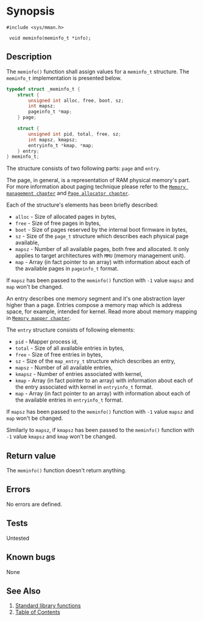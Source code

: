 # Synopsis 
`#include <sys/mman.h>`</br>

` void meminfo(meminfo_t *info);`</br>

## Description

The `meminfo()` function shall assign values for a `meminfo_t` structure. The `meminfo_t` implementation is presented below.

```C
typedef struct _meminfo_t {
    struct {
        unsigned int alloc, free, boot, sz;
        int mapsz;
        pageinfo_t *map;
    } page;

    struct {
        unsigned int pid, total, free, sz;
        int mapsz, kmapsz;
        entryinfo_t *kmap, *map;
    } entry;
} meminfo_t;
```

The structure consists of two following parts: `page` and `entry`.

The page, in general, is a representation of RAM physical memory's part. For more information about paging technique please refer to the [`Memory management chapter`](../../../kernel/vm/README.md) and [`Page allocator chapter`](../../../kernel/vm/page.md).

Each of the structure's elements has been briefly described:

* `alloc` - Size of allocated pages in bytes,
* `free` - Size of free pages in bytes,
* `boot` - Size of pages reserved by the internal boot firmware in bytes,
* `sz` - Size of the `page_t` structure which describes each physical page available,
* `mapsz` - Number of all available pages, both free and allocated. It only applies to target architectures with `MMU` (memory management unit).
* `map` - Array (in fact pointer to an array) with information about each of the available pages in `pageinfo_t` format.

If `mapsz` has been passed to the `meminfo()` function with `-1` value `mapsz` and `map` won't be changed.

An entry describes one memory segment and it's one abstraction layer higher than a page. Entries compose a memory map which is address space, for example, intended for kernel. Read more about memory mapping in [`Memory mapper chapter`](../../../kernel/vm/mapper.md).

The `entry` structure consists of following elements:

* `pid` - Mapper process id,
* `total` - Size of all available entries in bytes,
* `free` - Size of free entries in bytes,
* `sz` - Size of the `map_entry_t` structure which describes an entry,
* `mapsz` - Number of all available entries,
* `kmapsz` - Number of entries associated with kernel,
* `kmap` - Array (in fact pointer to an array) with information about each of the entry associated with kernel in `entryinfo_t` format.
* `map` - Array (in fact pointer to an array) with information about each of the available entries in `entryinfo_t` format.

If `mapsz` has been passed to the `meminfo()` function with `-1` value `mapsz` and `map` won't be changed.

Similarly to `mapsz`, if `kmapsz` has been passed to the `meminfo()` function with `-1` value `kmapsz` and `kmap` won't be changed.

## Return value

The `meminfo()` function doesn't return anything.

## Errors

No errors are defined.

## Tests

Untested

## Known bugs

None

## See Also 
1. [Standard library functions](../README.md)
2. [Table of Contents](../../../README.md)
